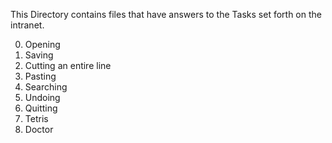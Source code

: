 This Directory contains files that have answers to the Tasks set forth on the intranet.
   
0. Opening
1. Saving
2. Cutting an entire line
3. Pasting
4. Searching
5. Undoing
6. Quitting
7. Tetris
8. Doctor
